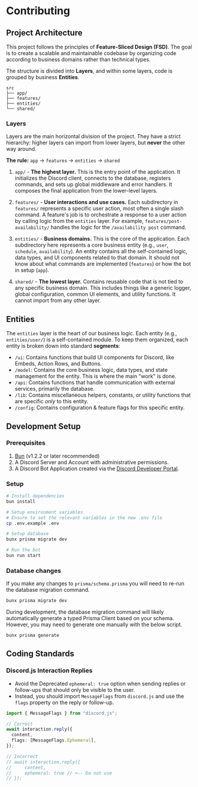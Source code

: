 # Contributing

## Project Architecture

This project follows the principles of **Feature-Sliced Design (FSD)**. The goal is to create a scalable and maintainable codebase by organizing code according to business domains rather than technical types.

The structure is divided into **Layers**, and within some layers, code is grouped by business **Entities**.

```
src
├── app/
├── features/
├── entities/
└── shared/
```

### Layers

Layers are the main horizontal division of the project. They have a strict hierarchy: higher layers can import from lower layers, but **never** the other way around.

**The rule:** `app` -> `features` -> `entities` -> `shared`

1.  `app/` - **The highest layer.** This is the entry point of the application. It initializes the Discord client, connects to the database, registers commands, and sets up global middleware and error handlers. It composes the final application from the lower-level layers.

2.  `features/` - **User interactions and use cases.** Each subdirectory in `features/` represents a specific user action, most often a single slash command. A feature's job is to orchestrate a response to a user action by calling logic from the `entities` layer. For example, `features/post-availability/` handles the logic for the `/availability post` command.

3.  `entities/` - **Business domains.** This is the core of the application. Each subdirectory here represents a core business entity (e.g., `user`, `schedule`, `availability`). An entity contains all the self-contained logic, data types, and UI components related to that domain. It should not know about what commands are implemented (`features`) or how the bot in setup (`app`).

4.  `shared/` - **The lowest layer.** Contains reusable code that is not tied to any specific business domain. This includes things like a generic logger, global configuration, common UI elements, and utility functions. It cannot import from any other layer.

## Entities

The `entities` layer is the heart of our business logic. Each entity (e.g., `entities/user/`) is a self-contained module. To keep them organized, each entity is broken down into standard **segments**:

- `/ui`: Contains functions that build UI components for Discord, like Embeds, Action Rows, and Buttons.
- `/model`: Contains the core business logic, data types, and state management for the entity. This is where the main "work" is done.
- `/api`: Contains functions that handle communication with external services, primarily the database.
- `/lib`: Contains miscellaneous helpers, constants, or utility functions that are specific _only_ to this entity.
- `/config`: Contains configuration & feature flags for this specific entity.

## Development Setup

### Prerequisites

1. [Bun](https://bun.sh/) (v1.2.2 or later recommended)
2. A Discord Server and Account with administrative permissions.
3. A Discord Bot Application created via the [Discord Developer Portal](https://discord.com/developers/applications).

### Setup

```bash
# Install dependencies
bun install
```

```bash
# Setup environment variables
# Ensure to set the relevant variables in the new .env file
cp .env.example .env
```

```bash
# Setup database
bunx prisma migrate dev
```

```bash
# Run the bot
bun run start
```

### Database changes

If you make any changes to `prisma/schema.prisma` you will need to re-run the database migration command.

```bash
bunx prisma migrate dev
```

During development, the database migration command will likely automatically generate a typed Prisma Client based on your schema. However, you may need to generate one manually with the below script.

```bash
bunx prisma generate
```

## Coding Standards

### Discord.js Interaction Replies

- Avoid the Deprecated `ephemeral: true` option when sending replies or follow-ups that should only be visible to the user.
- Instead, you should import `MessageFlags` from `discord.js` and use the `flags` property on the reply or follow-up.

```typescript
import { MessageFlags } from "discord.js";

// Correct
await interaction.reply({
  content,
  flags: [MessageFlags.Ephemeral],
});

// Incorrect
// await interaction.reply({
//     content,
//     ephemeral: true // <-- Do not use
// });
```
